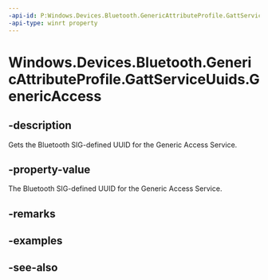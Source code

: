 ----api-id: P:Windows.Devices.Bluetooth.GenericAttributeProfile.GattServiceUuids.GenericAccess
-api-type: winrt property
---<!-- Property syntaxpublic System.Guid GenericAccess { get; }--># Windows.Devices.Bluetooth.GenericAttributeProfile.GattServiceUuids.GenericAccess## -descriptionGets the Bluetooth SIG-defined UUID for the Generic Access Service.## -property-valueThe Bluetooth SIG-defined UUID for the Generic Access Service.## -remarks## -examples## -see-also
